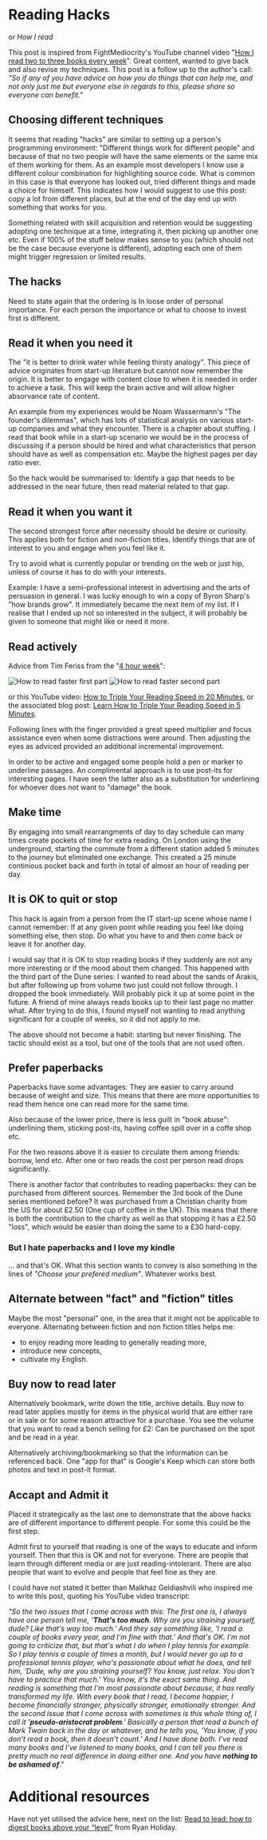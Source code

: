 # Reading Hacks
or *How I read*

This post is inspired from FightMediocrity's YouTube channel video
"[How I read two to three books every 
week](https://www.youtube.com/watch?v=qARv-vEh2o8)". Great content, wanted to
give back and also revise my techniques. This post is a follow up to the
author's call: *"So if any of you have advice on how you do things that can
help me, and not only just me but everyone else in regards to this, please 
share so everyone can benefit."*

## Choosing different techniques

It seems that reading "hacks" are similar to setting up a person's programming
environment: "Different things work for different people" and because of that
no two people will have the same elements or the same mix of them working for
them. As an example most developers I know use a different colour combination
for highlighting source code. What is common in this case is that everyone
has looked out, tried different things and made a choice for himself. This
indicates how I would suggest to use this post: copy a lot from different
places, but at the end of the day end up with something that works for you.

Something related with skill acquisition and retention would be suggesting
adopting one technique at a time, integrating it, then picking up another one
etc. Even if 100% of the stuff below makes sense to you (which should not be
the case because everyone is different), adopting each one of them might
trigger regression or limited results.

## The hacks

Need to state again that the ordering is In loose order of personal importance.
For each person the importance or what to choose to invest first is different.

## Read it when you need it

The "it is better to drink water while feeling thirsty analogy". This piece of
advice originates from start-up literature but cannot now remember the origin.
It is better to engage with content close to when it is needed in order to
achieve a task. This will keep the brain active and will allow higher
absorvance rate of content.

An example from my experiences would be Noam Wassermann's "The founder's
dilemmas", which has lots of statistical analysis on various start-up companies
and what they encounter. There is a chapter about stuffing. I read that book
while in a start-up scenario we would be in the process of discussing if a
person should be hired and what characteristics that person should have as well
as compensation etc. Maybe the highest pages per day ratio ever.

So the hack would be summarised to: Identify a gap that needs to be addressed
in the near future, then read material related to that gap.

## Read it when you want it

The second strongest force after necessity should be desire or curiosity. This
applies both for fiction and non-fiction titles. Identify things that are of
interest to you and engage when you feel like it.

Try to avoid what is currently popular or trending on the web or just hip,
unless of course it has to do with your interests.

Example: I have a semi-professional interest in advertising and the arts of
persuasion in general. I was lucky enough to win a copy of Byron Sharp's "how
brands grow". It immediately became the next item  of my list. If I realise
that I ended up not so interested in the subject, it will probably be given to
someone that might like or need it more.

## Read actively

Advice from Tim Feriss from the "[4 hour week](http://www.amazon.co.uk/4-Hour-Work-Week-Escape-Anywhere/dp/0091929113/)":

![How to read faster first part](images/reading_hacks/how_to_read-pt1.jpg "How to read faster first part")
![How to read faster second part](images/reading_hacks/how_to_read-pt2.jpg "How to read faster second part")

or this YouTube video: [How to Triple Your Reading Speed in 20 Minutes](https://www.youtube.com/watch?v=jeOHqI9SqOI), or the associated blog post: [Learn How to Triple Your Reading Speed in 5 Minutes](http://fourhourworkweek.com/2015/06/09/speed-reading/).

Following lines with the finger provided a great speed multiplier and focus
assistance even when some distractions were around. Then adjusting the eyes
as adviced provided an additional incremental improvement.

In order to be active and engaged some people hold a pen or marker to underline
passages. An complimental approach is to use post-its for interesting pages.
I have seen the latter also as a substitution for underlining for whoever
does not want to "damage" the book.

## Make time

By engaging into small rearrangments of day to day schedule can many times
create pockets of time for extra reading. On London using the underground,
starting the commute from a different station added 5 minutes to the journey
but eliminated one exchange. This created a 25 minute continious pocket back
and forth in total of almost an hour of reading per day.

## It is OK to quit or stop

This hack is again from a person from the IT start-up scene whose name I cannot
remember: If at any given point while reading you feel like doing something
else, then stop. Do what you have to and then come back or leave it for another
day.

I would say that it is OK to stop reading books if they suddenly are not
any more interesting or if the mood about them changed. This happened with the
third part of the Dune series: I wanted to read about the sands of Arakis,
but after following up from volume two just could not follow through. I dropped
the book immediately.  Will probably pick it up at some point in the future.
A friend of mine always reads books up to their last page no matter what. After
trying to do this, I found myself not wanting to read anything significant for
a couple of weeks, so it did not apply to me.

The above should not become a habit: starting but never finishing. The tactic
should exist as a tool, but one of the tools that are not used often.

## Prefer paperbacks

Paperbacks have some advantages: They are easier to carry around because of 
weight and size. This means that there are more opportunities to read them
hence one can read more for the same time.

Also because of the lower price, there is less guilt in "book abuse":
underlining them, sticking post-its, having coffee spill over in a coffe shop
etc.

For the two reasons above it is easier to circulate them among friends: borrow,
lend etc. After one or two reads the cost per person read drops significantly.

There is another factor that contributes to reading paperbacks: they can be
purchased from different sources. Remember the 3rd book of the Dune series
mentioned before? It was purchased from a Christian charity from the US for
about £2.50 (One cup of coffee in the UK). This means that there is both the
contribution to the charity as well as that stopping it has a £2.50 "loss",
which would be easier than doing the same to a £30 hard-copy.

### But I hate paperbacks and I love my kindle

... and that's OK. What this section wants to convey is also something in the
lines of *"Choose your prefered medium"*. Whatever works best.

## Alternate between "fact" and "fiction" titles

Maybe the most "personal" one, in the area that it might not be applicable to
everyone. Alternating between fiction and non fiction titles helps me:

* to enjoy reading more leading to generally reading more,
* introduce new concepts,
* cultivate my English.

## Buy now to read later

Alternatively bookmark, write down the title, archive details.
Buy now to read later applies mostly for items in the physical world that are
either rare or in sale or for some reason attractive for a purchase. You see
the volume that you want to read a bench selling for £2: Can be purchased on
the spot and be read in a year.

Alternatively archiving/bookmarking so that the information can be referenced
back. One "app for that" is Google's Keep which can store both photos and
text in post-it format.

## Accapt and Admit it

Placed it strategically as the last one to demonstrate that the above hacks
are of different importance to different people. For some this could be the
first step.

Admit first to yourself that reading is one of the ways to educate and inform
yourself. Then that this is OK and not for everyone. There are people that
learn through different media or are just reading-intolerant. There are also
people that want to evolve and people that feel fine as they are.

I could have not stated it better than Malkhaz Geldiashvili who inspired me to
write this post, quoting his YouTube video transcript:

*"So the two issues that I come across with this: The first one is, I always have
one person tell me, '**That's too much**. Why are you straining yourself, dude? Like that's
way too much.' And they say something like, 'I read a couple of books every year, and
I'm fine with that.' And that's OK. I'm not going to criticize that, but that's what
I do when I play tennis for example. So I play tennis a couple of times a month, but
I would never go up to a professional tennis player, who's passionate about what he does,
and tell him, 'Dude, why are you straining yourself? You know, just relax. You don't
have to practice that much.' You know, it's the exact same thing. And reading is something
that I'm most passionate about because, it has really transformed my life. With every
book that I read, I become happier, I become financially stronger, physically stronger,
emotionally stronger. And the second issue that I come across with sometimes is this
whole thing of, I call it '**pseudo-aristocrat problem**.' Basically a person that read a bunch
of Mark Twain back in the day or whatever, and he tells you, 'You know, if you don't
read a book, then it doesn't count.' And I have done both. I've read many books and I've
listened to many books, and I can tell you there is pretty much no real difference in
doing either one. And you have **nothing to be ashamed of**."*

# Additional resources

Have not yet utilised the advice here, next on the list:
[Read to lead: how to digest books above your “level”](http://ryanholiday.net/read-to-lead-how-to-digest-books-above-your-level/) from Ryan Holiday.


